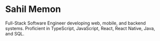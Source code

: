 # Sahil Memon

Full-Stack Software Engineer developing web, mobile, and backend systems. Proficient in TypeScript, JavaScript, React, React Native, Java, and SQL.
